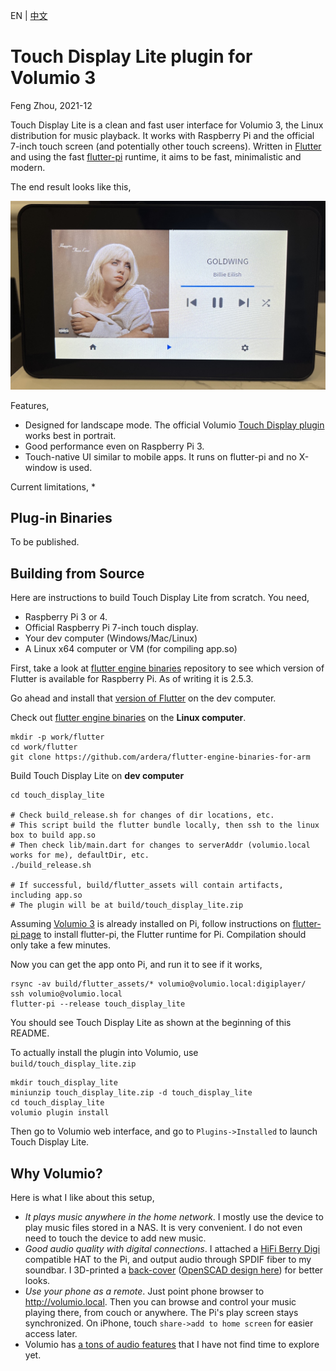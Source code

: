 EN | [中文](README.zh.md)

# Touch Display Lite plugin for Volumio 3

Feng Zhou, 2021-12

Touch Display Lite is a clean and fast user interface for Volumio 3, the Linux distribution for music playback.
It works with Raspberry Pi and the official 7-inch touch screen (and potentially other touch screens). Written in
[Flutter](https://flutter.dev/) and using the fast [flutter-pi](https://github.com/ardera/flutter-pi) runtime, it aims
to be fast, minimalistic and modern.

The end result looks like this,

<img src="doc/digiplayer.jpeg" width="600">

Features,
 * Designed for landscape mode. The official Volumio [Touch Display plugin](https://community.volumio.org/t/plugin-touch-display/10647) works best in portrait.
 * Good performance even on Raspberry Pi 3.
 * Touch-native UI similar to mobile apps. It runs on flutter-pi and no X-window is used.

Current limitations,
 * 

## Plug-in Binaries

To be published.

## Building from Source

Here are instructions to build Touch Display Lite from scratch. You need,

 * Raspberry Pi 3 or 4.
 * Official Raspberry Pi 7-inch touch display.
 * Your dev computer (Windows/Mac/Linux)
 * A Linux x64 computer or VM (for compiling app.so)

First, take a look at [flutter engine binaries](https://github.com/ardera/flutter-engine-binaries-for-arm) repository to see which version of Flutter is available for Raspberry Pi.
As of writing it is 2.5.3.

Go ahead and install that [version of Flutter](https://docs.flutter.dev/development/tools/sdk/releases) on the dev computer.

Check out [flutter engine binaries](https://github.com/ardera/flutter-engine-binaries-for-arm) on the **Linux computer**.
```
mkdir -p work/flutter
cd work/flutter
git clone https://github.com/ardera/flutter-engine-binaries-for-arm
```

Build Touch Display Lite on **dev computer**
```
cd touch_display_lite

# Check build_release.sh for changes of dir locations, etc.
# This script build the flutter bundle locally, then ssh to the linux box to build app.so
# Then check lib/main.dart for changes to serverAddr (volumio.local works for me), defaultDir, etc.
./build_release.sh

# If successful, build/flutter_assets will contain artifacts, including app.so
# The plugin will be at build/touch_display_lite.zip
```

Assuming [Volumio 3](https://volumio.lpages.co/volumio-3/) is already installed on Pi, follow instructions on [flutter-pi page](https://github.com/ardera/flutter-pi) to install flutter-pi, the Flutter runtime for Pi. Compilation should only take a few minutes.

Now you can get the app onto Pi, and run it to see if it works,
```
rsync -av build/flutter_assets/* volumio@volumio.local:digiplayer/
ssh volumio@volumio.local
flutter-pi --release touch_display_lite
```

You should see Touch Display Lite as shown at the beginning of this README.

To actually install the plugin into Volumio, use `build/touch_display_lite.zip`
```
mkdir touch_display_lite
miniunzip touch_display_lite.zip -d touch_display_lite
cd touch_display_lite
volumio plugin install
```
Then go to Volumio web interface, and go to `Plugins->Installed` to launch Touch Display Lite.

## Why Volumio?

Here is what I like about this setup,
 * *It plays music anywhere in the home network*. I mostly use the device to play music files stored in a NAS. It is very convenient. I do not even need to touch the device to add new music.
 * *Good audio quality with digital connections*. I attached a [HiFi Berry Digi](https://www.hifiberry.com/digis/) compatible HAT to the Pi, and output audio through SPDIF fiber to my soundbar. I 3D-printed a [back-cover](tools/case/case_side.jpg) ([OpenSCAD design here](tools/case/)) for better looks.
 * *Use your phone as a remote*. Just point phone browser to http://volumio.local. Then you can browse and control your music playing there, from couch or anywhere. The Pi's play screen stays synchronized. On iPhone, touch `share->add to home screen` for easier access later.
 * Volumio has [a tons of audio features](https://volumio.lpages.co/volumio-3/) that I have not find time to explore yet.